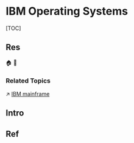 # IBM Operating Systems

[TOC]



## Res
🏠 
🚧 


### Related Topics
↗ [IBM mainframe](../../🧬%20Computer%20System/📌%20Computer%20Systems%20&%20Implementations/Commercial%20Computer%20Systems%20&%20Hosts/IBM%20mainframe/IBM%20mainframe.md)



## Intro



## Ref
